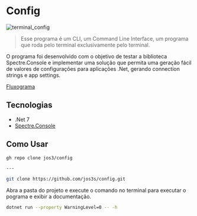 # Config

![terminal_config](https://github.com/jos3s/config/assets/50359547/6760e72b-da75-4031-b757-dcd7c977816a)


 > Esse programa é um CLI, um Command Line Interface, um programa que roda pelo terminal exclusivamente pelo terminal.

O programa foi desenvolvido com o objetivo de testar a biblioteca Spectre.Console e implementar uma solução que permita uma geração fácil de valores de configurações para aplicações .Net, gerando connection strings e app settings.

[Fluxograma](https://whimsical.com/config-7vEDue3rz7SL8ugtXTjgwe@7YNFXnKbYtKDHWX4p3ayu)

## Tecnologias

- .Net 7
- [Spectre.Console](https://spectreconsole.net)

## Como Usar

```bash
gh repo clone jos3/config

---

git clone https://github.com/jos3s/config.git

```

Abra a pasta do projeto e execute o comando no terminal para executar o pograma e exibir a documentação.

```bash
dotnet run --property WarningLevel=0 -- -h
```
